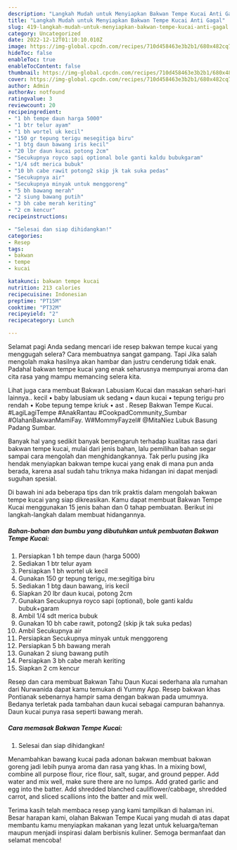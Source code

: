 ```yaml
---
description: "Langkah Mudah untuk Menyiapkan Bakwan Tempe Kucai Anti Gagal"
title: "Langkah Mudah untuk Menyiapkan Bakwan Tempe Kucai Anti Gagal"
slug: 419-langkah-mudah-untuk-menyiapkan-bakwan-tempe-kucai-anti-gagal
category: Uncategorized
date: 2022-12-12T01:10:10.010Z
image: https://img-global.cpcdn.com/recipes/710d458463e3b2b1/680x482cq70/bakwan-tempe-kucai-foto-resep-utama.jpg
hideToc: false
enableToc: true
enableTocContent: false
thumbnail: https://img-global.cpcdn.com/recipes/710d458463e3b2b1/680x482cq70/bakwan-tempe-kucai-foto-resep-utama.jpg
cover: https://img-global.cpcdn.com/recipes/710d458463e3b2b1/680x482cq70/bakwan-tempe-kucai-foto-resep-utama.jpg
author: Admin
authorAv: notfound
ratingvalue: 3
reviewcount: 20
recipeingredient:
- "1 bh tempe daun harga 5000"
- "1 btr telur ayam"
- "1 bh wortel uk kecil"
- "150 gr tepung terigu mesegitiga biru"
- "1 btg daun bawang iris kecil"
- "20 lbr daun kucai potong 2cm"
- "Secukupnya royco sapi optional bole ganti kaldu bubukgaram"
- "1/4 sdt merica bubuk"
- "10 bh cabe rawit potong2 skip jk tak suka pedas"
- "Secukupnya air"
- "Secukupnya minyak untuk menggoreng"
- "5 bh bawang merah"
- "2 siung bawang putih"
- "3 bh cabe merah keriting"
- "2 cm kencur"
recipeinstructions:

- "Selesai dan siap dihidangkan!"
categories:
- Resep
tags:
- bakwan
- tempe
- kucai

katakunci: bakwan tempe kucai 
nutrition: 213 calories
recipecuisine: Indonesian
preptime: "PT15M"
cooktime: "PT32M"
recipeyield: "2"
recipecategory: Lunch

---
```



Selamat pagi Anda sedang mencari ide resep bakwan tempe kucai yang menggugah selera? Cara membuatnya sangat gampang. Tapi Jika salah mengolah maka hasilnya akan hambar dan justru cenderung tidak enak. Padahal bakwan tempe kucai yang enak seharusnya mempunyai aroma dan cita rasa yang mampu memancing selera kita.


Lihat juga cara membuat Bakwan Labusiam Kucai dan masakan sehari-hari lainnya.. kecil • baby labusiam uk sedang • daun kucai • tepung terigu pro rendah • Kobe tepung tempe kriuk • ast . Resep Bakwan Tempe Kucai. #LagiLagiTempe #AnakRantau #CookpadCommunity_Sumbar #OlahanBakwanMamiFay. W#MommyFayzel# @MitaNiez Lubuk Basung Padang Sumbar.

Banyak hal yang sedikit banyak berpengaruh terhadap kualitas rasa dari bakwan tempe kucai, mulai dari jenis bahan, lalu pemilihan bahan segar sampai cara mengolah dan menghidangkannya. Tak perlu pusing jika hendak menyiapkan bakwan tempe kucai yang enak di mana pun anda berada, karena asal sudah tahu triknya maka hidangan ini dapat menjadi suguhan spesial.


Di bawah ini ada beberapa tips dan trik praktis dalam mengolah bakwan tempe kucai yang siap dikreasikan. Kamu dapat membuat Bakwan Tempe Kucai menggunakan 15 jenis bahan dan 0 tahap pembuatan. Berikut ini langkah-langkah dalam membuat hidangannya.

<!--inarticleads1-->

##### Bahan-bahan dan bumbu yang dibutuhkan untuk pembuatan Bakwan Tempe Kucai:

1. Persiapkan 1 bh tempe daun (harga 5000)
1. Sediakan 1 btr telur ayam
1. Persiapkan 1 bh wortel uk kecil
1. Gunakan 150 gr tepung terigu, me:segitiga biru
1. Sediakan 1 btg daun bawang, iris kecil
1. Siapkan 20 lbr daun kucai, potong 2cm
1. Gunakan Secukupnya royco sapi (optional), bole ganti kaldu bubuk+garam
1. Ambil 1/4 sdt merica bubuk
1. Gunakan 10 bh cabe rawit, potong2 (skip jk tak suka pedas)
1. Ambil Secukupnya air
1. Persiapkan Secukupnya minyak untuk menggoreng
1. Persiapkan 5 bh bawang merah
1. Gunakan 2 siung bawang putih
1. Persiapkan 3 bh cabe merah keriting
1. Siapkan 2 cm kencur


Resep dan cara membuat Bakwan Tahu Daun Kucai sederhana ala rumahan dari Nurwanida dapat kamu temukan di Yummy App. Resep bakwan khas Pontianak sebenarnya hampir sama dengan bakwan pada umumnya. Bedanya terletak pada tambahan daun kucai sebagai campuran bahannya. Daun kucai punya rasa seperti bawang merah. 

<!--inarticleads2-->

##### Cara memasak Bakwan Tempe Kucai:


1. Selesai dan siap dihidangkan!

Menambahkan bawang kucai pada adonan bakwan membuat bakwan goreng jadi lebih punya aroma dan rasa yang khas. In a mixing bowl, combine all purpose flour, rice flour, salt, sugar, and ground pepper. Add water and mix well, make sure there are no lumps. Add grated garlic and egg into the batter. Add shredded blanched cauliflower/cabbage, shredded carrot, and sliced scallions into the batter and mix well. 

Terima kasih telah membaca resep yang kami tampilkan di halaman ini. Besar harapan kami, olahan Bakwan Tempe Kucai yang mudah di atas dapat membantu kamu menyiapkan makanan yang lezat untuk keluarga/teman maupun menjadi inspirasi dalam berbisnis kuliner. Semoga bermanfaat dan selamat mencoba!
